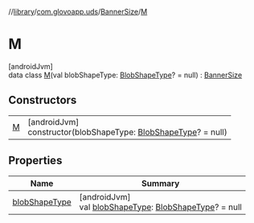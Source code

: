 //[library](../../../../index.md)/[com.glovoapp.uds](../../index.md)/[BannerSize](../index.md)/[M](index.md)

# M

[androidJvm]\
data class [M](index.md)(val blobShapeType: [BlobShapeType](../../-blob-shape-type/index.md)? = null) : [BannerSize](../index.md)

## Constructors

| | |
|---|---|
| [M](-m.md) | [androidJvm]<br>constructor(blobShapeType: [BlobShapeType](../../-blob-shape-type/index.md)? = null) |

## Properties

| Name | Summary |
|---|---|
| [blobShapeType](blob-shape-type.md) | [androidJvm]<br>val [blobShapeType](blob-shape-type.md): [BlobShapeType](../../-blob-shape-type/index.md)? = null |

